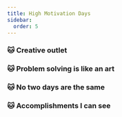 ```yaml
---
title: High Motivation Days
sidebar:
  order: 5
---
```


### 🐱 Creative outlet

### 🐱 Problem solving is like an art

### 🐱 No two days are the same

### 🐱 Accomplishments I can see
